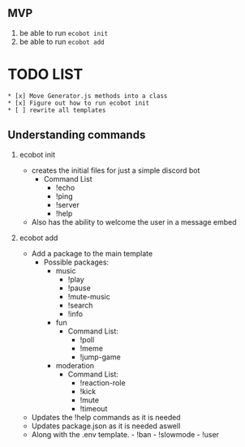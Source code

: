 ## MVP
 1. be able to run `ecobot init`
 2. be able to run `ecobot add`

# TODO LIST
    * [x] Move Generator.js methods into a class
    * [x] Figure out how to run ecobot init
    * [ ] rewrite all templates

## Understanding commands

1. ecobot init
    - creates the initial files for just a simple discord bot
         - Command List
            - !echo
            - !ping
            - !server
            - !help
    - Also has the ability to welcome the user in a message embed

2. ecobot add
    - Add a package to the main template
        - Possible packages:
            - music 
                - !play 
                - !pause
                - !mute-music
                - !search 
                - !info
            - fun
                - Command List:
                    - !poll
                    - !meme
                    - !jump-game
            - moderation
                - Command List:
                    - !reaction-role
                    - !kick
                    - !mute
                    - !timeout
    - Updates the !help commands as it is needed
    - Updates package.json as it is needed aswell
    - Along with the .env template.
                    - !ban
                    - !slowmode
                    - !user

